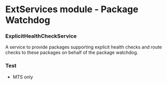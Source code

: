 ExtServices module - Package Watchdog
=============================

### ExplicitHealthCheckService
A service to provide packages supporting explicit health checks and route checks to these packages
on behalf of the package watchdog.

### Test
- MTS only